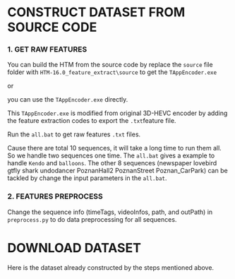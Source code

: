 # CONSTRUCT DATASET FROM SOURCE CODE

### 1. GET RAW FEATURES

You can build the HTM from the source code by replace the `source` file folder with `HTM-16.0_feature_extract\source` to get the `TAppEncoder.exe`

or

you can use the `TAppEncoder.exe` directly.

This `TAppEncoder.exe` is modified from original 3D-HEVC encoder by adding the feature extraction codes to export the `.txt`feature file.

Run the `all.bat` to get raw features `.txt` files.

Cause there are total 10 sequences, it will take a long time to run them all. So we handle two sequences one time. The `all.bat` gives a example to handle `Kendo` and `balloons`. The other 8 sequences (newspaper lovebird gtfly shark undodancer PoznanHall2 PoznanStreet Poznan_CarPark) can be tackled by change the input parameters in the `all.bat`.

### 2. FEATURES PREPROCESS

Change the sequence info (timeTags, videoInfos, path, and outPath) in `preprocess.py` to do data preprocessing for all sequences.

# DOWNLOAD DATASET

Here is the dataset already constructed by the steps mentioned above.  

